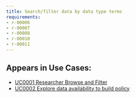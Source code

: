 ```yaml
---
title: Search/filter data by data type terms
requirements:
- r-00006
- r-00007
- r-00008
- r-00010
- r-00011
---
```


## Appears in Use Cases:

-   [UC0001 Researcher Browse and Filter](../use-cases/uc0001-researcher-browse-and-filter.md)
-   [UC0002 Explore data availability to build policy](../use-cases/uc0002-explore-data-availability-to-build-policy.md)
